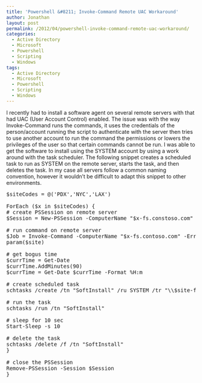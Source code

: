 ```yaml
---
title: 'Powershell &#8211; Invoke-Command Remote UAC Workaround'
author: Jonathan
layout: post
permalink: /2012/04/powershell-invoke-command-remote-uac-workaround/
categories:
  - Active Directory
  - Microsoft
  - Powershell
  - Scripting
  - Windows
tags:
  - Active Directory
  - Microsoft
  - Powershell
  - Scripting
  - Windows
---
```

I recently had to install a software agent on several remote servers with that had UAC (User Account Control) enabled. The issue was with the way Invoke-Command runs the commands, it uses the credentials of the person/account running the script to authenticate with the server then tries to use another account to run the command the permissions or lowers the privileges of the user so that certain commands cannot be run. I was able to get the software to install using the SYSTEM account by using a work around with the task scheduler. The following snippet creates a scheduled task to run as SYSTEM on the remote server, starts the task, and then deletes the task. In my case all servers follow a common naming convention, however it wouldn&#8217;t be difficult to adapt this snippet to other environments. 

<pre class="brush: powershell; title: ; notranslate" title="">$siteCodes = @('PDX','NYC','LAX')

ForEach ($x in $siteCodes) {
# create PSSession on remote server
$Session = New-PSSession -ComputerName "$x-fs.constoso.com"

# run command on remote server
$Job = Invoke-Command -ComputerName "$x-fs.contoso.com" -ErrorAction SilentlyContinue -ArgumentList $x -ScriptBlock {
param($site)

# get bogus time
$currTime = Get-Date
$currTime.AddMinutes(90)
$currTime = Get-Date $currTime -Format %H:m

# create scheduled task
schtasks /create /tn "SoftInstall" /ru SYSTEM /tr "\\$site-fs.contoso.com\setup.exe /some /switches /go /here" /sc once /st $currTime

# run the task
schtasks /run /tn "SoftInstall"

# sleep for 10 sec
Start-Sleep -s 10

# delete the task
schtasks /delete /f /tn "SoftInstall"
}

# close the PSSession
Remove-PSSession -Session $Session
}
</pre>